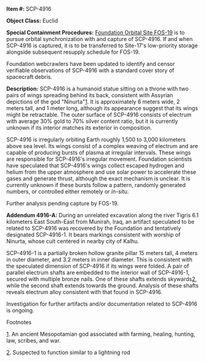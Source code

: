 **Item #:** SCP-4916

**Object Class:** Euclid

**Special Containment Procedures:** [Foundation Orbital Site FOS-19](http://www.scp-wiki.net/low-earth-orbit-divinity) is to pursue orbital synchronization with and capture of SCP-4916. If and when SCP-4916 is captured, it is to be transferred to Site-17's low-priority storage alongside subsequent resupply schedule for FOS-19.

Foundation webcrawlers have been updated to identify and censor verifiable observations of SCP-4916 with a standard cover story of spacecraft debris.

**Description:** SCP-4916 is a humanoid statue sitting on a throne with two pairs of wings spreading behind its back, consistent with Assyrian depictions of the god "Ninurta"[1](javascript:;). It is approximately 6 meters wide, 2 meters tall, and 1 meter long, although its appearance suggest that its wings might be retractable. The outer surface of SCP-4916 consists of electrum with average 30% gold to 70% silver content ratio, but it is currently unknown if its interior matches its exterior in composition.

SCP-4916 is irregularly orbiting Earth roughly 1,500 to 3,000 kilometers above sea level. Its wings consist of a complex weaving of electrum and are capable of producing bursts of plasma at irregular intervals. These wings are responsible for SCP-4916's irregular movement. Foundation scientists have speculated that SCP-4916's wings collect escaped hydrogen and helium from the upper atmosphere and use solar power to accelerate these gases and generate thrust, although the exact mechanism is unclear. It is currently unknown if these bursts follow a pattern, randomly generated numbers, or controlled either remotely or _in-situ_.

Further analysis pending capture by FOS-19.

**Addendum 4916-A:** During an unrelated excavation along the river Tigris 6.1 kilometers East South-East from Munirah, Iraq, an artifact speculated to be related to SCP-4916 was recovered by the Foundation and tentatively designated SCP-4916-1. It bears markings consistent with worship of Ninurta, whose cult centered in nearby city of Kalhu.

SCP-4916-1 is a partially broken hollow granite pillar 15 meters tall, 4 meters in outer diameter, and 3.2 meters in inner diameter. This is consistent with the speculated dimension of SCP-4916 if its wings were folded. A pair of parallel electrum shafts are embedded to the interior wall of SCP-4916-1, secured with multiple bronze nails. One of these shafts extends skywards[2](javascript:;), while the second shaft extends towards the ground. Analysis of these shafts reveals electrum alloy consistent with that found in SCP-4916.

Investigation for further artifacts and/or documentation related to SCP-4916 is ongoing.

Footnotes

[1](javascript:;). An ancient Mesopotamian god associated with farming, healing, hunting, law, scribes, and war.

[2](javascript:;). Suspected to function similar to a lightning rod